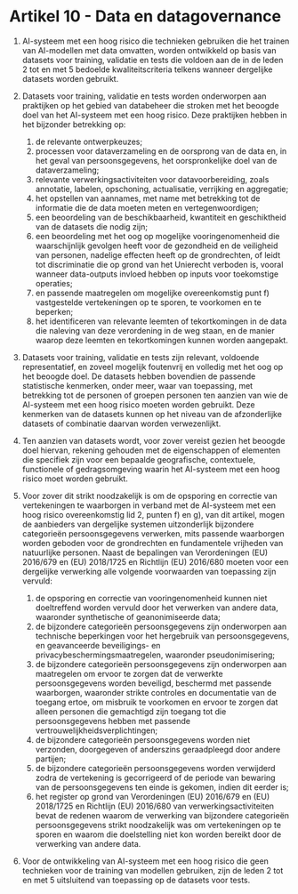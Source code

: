 # Artikel 10 - Data en datagovernance

1. AI-systeem met een hoog risico die technieken gebruiken die het trainen van AI-modellen met data omvatten, worden ontwikkeld op basis van datasets voor training, validatie en tests die voldoen aan de in de leden 2 tot en met 5 bedoelde kwaliteitscriteria telkens wanneer dergelijke datasets worden gebruikt.

2. Datasets voor training, validatie en tests worden onderworpen aan praktijken op het gebied van databeheer die stroken met het beoogde doel van het AI-systeem met een hoog risico. Deze praktijken hebben in het bijzonder betrekking op:

      1. de relevante ontwerpkeuzes;
      2. processen voor dataverzameling en de oorsprong van de data en, in het geval van persoonsgegevens, het oorspronkelijke doel van de dataverzameling;
      3. relevante verwerkingsactiviteiten voor datavoorbereiding, zoals annotatie, labelen, opschoning, actualisatie, verrijking en aggregatie;
      4. het opstellen van aannames, met name met betrekking tot de informatie die de data moeten meten en vertegenwoordigen;
      5. een beoordeling van de beschikbaarheid, kwantiteit en geschiktheid van de datasets die nodig zijn;
      6. een beoordeling met het oog op mogelijke vooringenomenheid die waarschijnlijk gevolgen heeft voor de gezondheid en de veiligheid van personen, nadelige effecten heeft op de grondrechten, of leidt tot discriminatie die op grond van het Unierecht verboden is, vooral wanneer data-outputs invloed hebben op inputs voor toekomstige operaties;
      7. en passende maatregelen om mogelijke overeenkomstig punt f) vastgestelde vertekeningen op te sporen, te voorkomen en te beperken;
      8. het identificeren van relevante leemten of tekortkomingen in de data die naleving van deze verordening in de weg staan, en de manier waarop deze leemten en tekortkomingen kunnen worden aangepakt.

3. Datasets voor training, validatie en tests zijn relevant, voldoende representatief, en zoveel mogelijk foutenvrij en volledig met het oog op het beoogde doel. De datasets hebben bovendien de passende statistische kenmerken, onder meer, waar van toepassing, met betrekking tot de personen of groepen personen ten aanzien van wie de AI-systeem met een hoog risico moeten worden gebruikt. Deze kenmerken van de datasets kunnen op het niveau van de afzonderlijke datasets of combinatie daarvan worden verwezenlijkt.

4. Ten aanzien van datasets wordt, voor zover vereist gezien het beoogde doel hiervan, rekening gehouden met de eigenschappen of elementen die specifiek zijn voor een bepaalde geografische, contextuele, functionele of gedragsomgeving waarin het AI-systeem met een hoog risico moet worden gebruikt.

5. Voor zover dit strikt noodzakelijk is om de opsporing en correctie van vertekeningen te waarborgen in verband met de AI-systeem met een hoog risico overeenkomstig lid 2, punten f) en g), van dit artikel, mogen de aanbieders van dergelijke systemen uitzonderlijk bijzondere categorieën persoonsgegevens verwerken, mits passende waarborgen worden geboden voor de grondrechten en fundamentele vrijheden van natuurlijke personen. Naast de bepalingen van Verordeningen (EU) 2016/679 en (EU) 2018/1725 en Richtlijn (EU) 2016/680 moeten voor een dergelijke verwerking alle volgende voorwaarden van toepassing zijn vervuld: 

      1. de opsporing en correctie van vooringenomenheid kunnen niet doeltreffend worden vervuld door het verwerken van andere data, waaronder synthetische of geanonimiseerde data;
      2. de bijzondere categorieën persoonsgegevens zijn onderworpen aan technische beperkingen voor het hergebruik van persoonsgegevens, en geavanceerde beveiligings- en privacybeschermingsmaatregelen, waaronder pseudonimisering;
      3. de bijzondere categorieën persoonsgegevens zijn onderworpen aan maatregelen om ervoor te zorgen dat de verwerkte persoonsgegevens worden beveiligd, beschermd met passende waarborgen, waaronder strikte controles en documentatie van de toegang ertoe, om misbruik te voorkomen en ervoor te zorgen dat alleen personen die gemachtigd zijn toegang tot die persoonsgegevens hebben met passende vertrouwelijkheidsverplichtingen;
      4. de bijzondere categorieën persoonsgegevens worden niet verzonden, doorgegeven of anderszins geraadpleegd door andere partijen;
      5. de bijzondere categorieën persoonsgegevens worden verwijderd zodra de vertekening is gecorrigeerd of de periode van bewaring van de persoonsgegevens ten einde is gekomen, indien dit eerder is;
      6. het register op grond van Verordeningen (EU) 2016/679 en (EU) 2018/1725 en Richtlijn (EU) 2016/680 van verwerkingsactiviteiten bevat de redenen waarom de verwerking van bijzondere categorieën persoonsgegevens strikt noodzakelijk was om vertekeningen op te sporen en waarom die doelstelling niet kon worden bereikt door de verwerking van andere data.

6. Voor de ontwikkeling van AI-systeem met een hoog risico die geen technieken voor de training van modellen gebruiken, zijn de leden 2 tot en met 5 uitsluitend van toepassing op de datasets voor tests.
